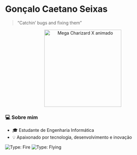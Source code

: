 # Gonçalo Caetano Seixas

> “Catchin’ bugs and fixing them”

<p align="center">
 <img src="[https://tenor.com/view/mega-charizard-x-gif-20783911](https://media.tenor.com/Bs967JL9ka4AAAAj/charizard-mega-x.gif)" width="250" alt="Mega Charizard X animado" />
</p>

### 💻 Sobre mim
- 🎓 Estudante de Engenharia Informática  
- 💡 Apaixonado por tecnologia, desenvolvimento e inovação

![Type: Fire](https://img.shields.io/badge/Type-Fire-orange)
![Type: Flying](https://img.shields.io/badge/Type-Flying-lightblue)
